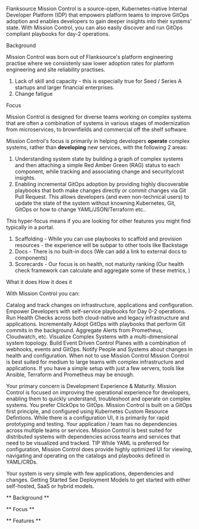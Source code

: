 Flanksource Mission Control is a source-open, Kubernetes-native Internal Developer Platform (IDP) that empowers platform teams to improve GitOps adoption and enables developers to gain deeper insights into their systems' state. With Mission Control, you can also easily discover and run GitOps compliant playbooks for day-2 operations.

Background

Mission Control was born out of Flanksource's platform engineering practise where we consistenly saw lower adoption rates for platform engineering and site reliability practises.

1. Lack of skill and capacity - this is especially true for Seed / Series A startups and larger financial enterprises.
2. Change fatigue

Focus

Mission Control is designed for diverse teams working on complex systems that are often a combination of systems in various stages of modernization from microservices, to brownfields and commercial off the shelf software.

Mission Control's focus is primarily in helping developers **operate** complex systems, rather than **developing** new services, with the following 2 areas:

1. Understanding system state by building a graph of complex systems and then attaching a simple Red Amber Green (RAG) status to each component, while tracking and associating change and security/cost insights.
2. Enabling incremental GitOps adoption by providing highly discoverable playbooks that both make changes directly or commit changes via Git Pull Request. This allows developers (and even non-technical users) to update the state of the system without knowning Kubernetes, Git, GitOps or how to change YAML/JSON/Terraform etc..

This hyper-focus means if you are looking for other features you might find typically in a portal.

1. Scaffolding - While you can use playbooks to scaffold and provision resources - the experience will be subpar to other tools like Backstage
2. Docs - There is no built-in docs (We can add a link to external docs to components)
3. Scorecards - Our focus is on health, not maturity ranking (Our health check framework can calculate and aggregate some of these metrics, )

What it does
How it does it

With Mission Control you can:

Catalog and track changes on infrastructure, applications and configuration.
Empower Developers with self-service playbooks for Day 0-2 operations.
Run Health Checks across both cloud-native and legacy infrastructure and applications.
Incrementally Adopt GitOps with playbooks that perform Git commits in the background.
Aggregate Alerts from Prometheus, Cloudwatch, etc.
Visualize Complex Systems with a multi-dimensional system topology.
Build Event Driven Control Planes with a combination of webhooks, events and GitOps.
Notify People and Systems about changes in health and configuration.
When not to use Mission Control
Mission Control is best suited for medium to large teams with complex infrastructure and applications. If you have a simple setup with just a few servers, tools like Ansible, Terraform and Prometheus may be enough.

Your primary concern is Development Experience & Maturity. Mission Control is focused on improving the operational experience for developers, enabling them to quickly understand, troubleshoot and operate on complex systems.
You prefer ClickOps to GitOps. Mission Control is built on a GitOps first principle, and configured using Kubernetes Custom Resource Defintions. While there is a configuration UI, it is primarily for rapid prototyping and testing.
Your application / team has no dependencies across multiple teams or services. Mission Control is best suited for distributed systems with dependencies across teams and services that need to be visualized and tracked.
TIP
While YAML is preferred for configuration, Mission Control does provide highly optimized UI for viewing, navigating and operating on the catalogs and playbooks defined in YAML/CRDs.

Your system is very simple with few applications, dependencies and changes.
Getting Started
See Deployment Models to get started with either self-hosted, SaaS or hybrid models.

** Background **

** Focus **

** Features **
